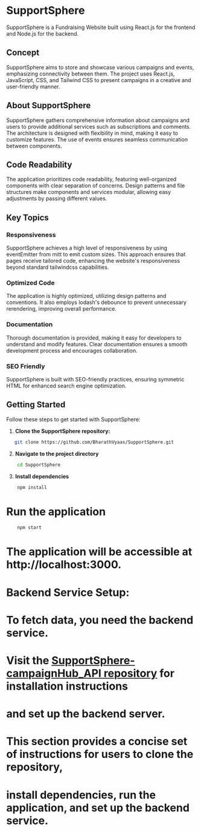 # SupportSphere

SupportSphere is a Fundraising Website built using React.js for the frontend and Node.js for the backend.

## Concept

SupportSphere aims to store and showcase various campaigns and events, emphasizing connectivity between them. The project uses React.js, JavaScript, CSS, and Tailwind CSS to present campaigns in a creative and user-friendly manner.

## About SupportSphere

SupportSphere gathers comprehensive information about campaigns and users to provide additional services such as subscriptions and comments. The architecture is designed with flexibility in mind, making it easy to customize features. The use of events ensures seamless communication between components.

## Code Readability

The application prioritizes code readability, featuring well-organized components with clear separation of concerns. Design patterns and file structures make components and services modular, allowing easy adjustments by passing different values.

## Key Topics

### Responsiveness

SupportSphere achieves a high level of responsiveness by using eventEmitter from mitt to emit custom sizes. This approach ensures that pages receive tailored code, enhancing the website's responsiveness beyond standard tailwindcss capabilities.

### Optimized Code

The application is highly optimized, utilizing design patterns and conventions. It also employs lodash's debounce to prevent unnecessary rerendering, improving overall performance.

### Documentation

Thorough documentation is provided, making it easy for developers to understand and modify features. Clear documentation ensures a smooth development process and encourages collaboration.

### SEO Friendly

SupportSphere is built with SEO-friendly practices, ensuring symmetric HTML for enhanced search engine optimization.

## Getting Started

Follow these steps to get started with SupportSphere:

1. **Clone the SupportSphere repository:**

```bash
   git clone https://github.com/BharathVyaas/SupportSphere.git
```

2. **Navigate to the project directory**

```bash
    cd SupportSphere
```

3. **Install dependencies**

```bash
    npm install
```

# Run the application

```bash
    npm start
```

# The application will be accessible at http://localhost:3000.

# Backend Service Setup:

# To fetch data, you need the backend service.

# Visit the [SupportSphere-campaignHub_API repository](https://github.com/BharathVyaas/SupportSphere-campaignHub_API) for installation instructions

# and set up the backend server.

# This section provides a concise set of instructions for users to clone the repository,

# install dependencies, run the application, and set up the backend service.
